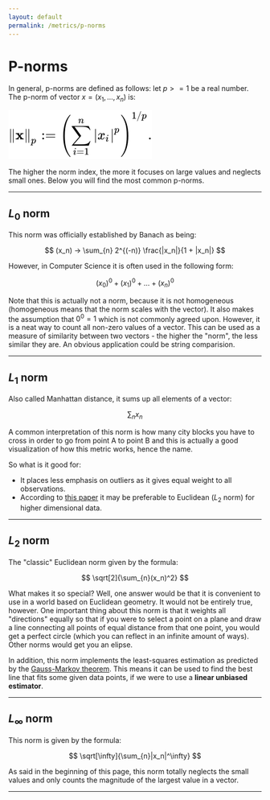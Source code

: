 ```yaml
---
layout: default
permalink: /metrics/p-norms
---
```


# P-norms

In general, p-norms are defined as follows: let $p >= 1$ be a real number. The p-norm of vector $x = (x_1,...,x_n)$ is:

![p-norm](./../_img/metrics/p-norm-general.svg)

The higher the norm index, the more it focuses on large values and neglects small ones.
Below you will find the most common p-norms.

---
## $L_0$ norm

This norm was officially established by Banach as being:

$$
(x_n) → \sum_{n} 2^{(-n)} \frac{|x_n|}{1 + |x_n|}
$$

However, in Computer Science it is often used in the following form:

$$
(x_0)^0+(x_1)^0+...+(x_n)^0
$$

Note that this is actually not a norm, because it is not homogeneous (homogeneous means that the norm scales with the vector). It also makes the assumption that $0^0=1$ which is not commonly agreed upon. 
However, it is a neat way to count all non-zero values of a vector. This can be used as a measure of similarity between two vectors - the higher the "norm", the less similar they are. An obvious application could be string comparision.

---
## $L_1$ norm

Also called Manhattan distance, it sums up all elements of a vector:

$$
\sum_{n}x_n
$$

A common interpretation of this norm is how many city blocks you have to cross in order to go from point A to point B and this is actually a good visualization of how this metric works, hence the name. 

So what is it good for:
- It places less emphasis on outliers as it gives equal weight to all observations.
- According to [this paper](https://bib.dbvis.de/uploadedFiles/155.pdf) it may be preferable to Euclidean ($L_2$ norm) for higher dimensional data.

---
## $L_2$ norm

The "classic" Euclidean norm given by the formula:

$$
\sqrt[2]{\sum_{n}(x_n)^2}
$$

What makes it so special? Well, one answer would be that it is convenient to use in a world based on Euclidean geometry. It would not be entirely true, however. One important thing about this norm is that it weights all "directions" equally so that if you were to select a point on a plane and draw a line connecting all points of equal distance from that one point, you would get a perfect circle (which you can reflect in an infinite amount of ways). Other norms would get you an elipse.

In addition, this norm implements the least-squares estimation as predicted by the [Gauss-Markov theorem](https://en.wikipedia.org/wiki/Gauss%E2%80%93Markov_theorem#Statement). This means it can be used to find the best line that fits some given data points, if we were to use a **linear unbiased estimator**.

---
## $L_\infty$ norm

This norm is given by the formula:

$$
\sqrt[\infty]{\sum_{n}|x_n|^\infty}
$$

As said in the beginning of this page, this norm totally neglects the small values and only counts the magnitude of the largest value in a vector.

---